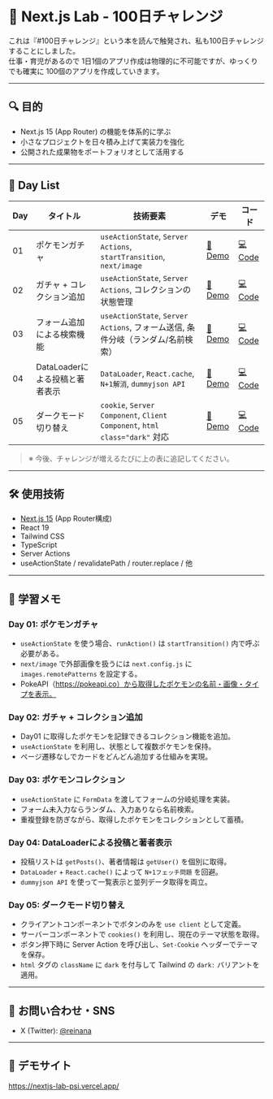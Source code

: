 # 🧪 Next.js Lab - 100日チャレンジ

これは『#100日チャレンジ』という本を読んで触発され、私も100日チャレンジすることにしました。  
仕事・育児があるので 1日1個のアプリ作成は物理的に不可能ですが、ゆっくりでも確実に 100個のアプリを作成していきます。

---

## 🔍 目的

- Next.js 15 (App Router) の機能を体系的に学ぶ
- 小さなプロジェクトを日々積み上げて実装力を強化
- 公開された成果物をポートフォリオとして活用する

---

## 📅 Day List

| Day | タイトル                       | 技術要素                                                                 | デモ                                                                 | コード                                                                                      |
|-----|--------------------------------|--------------------------------------------------------------------------|----------------------------------------------------------------------|---------------------------------------------------------------------------------------------|
| 01  | ポケモンガチャ                 | `useActionState`, `Server Actions`, `startTransition`, `next/image`      | [🔗 Demo](https://nextjs-lab-psi.vercel.app/day01) | [💻 Code](https://github.com/reinana/nextjs-lab/tree/main/app/day01) |
| 02  | ガチャ + コレクション追加     | `useActionState`, `Server Actions`, コレクションの状態管理               | [🔗 Demo](https://nextjs-lab-psi.vercel.app/day02) | [💻 Code](https://github.com/reinana/nextjs-lab/tree/main/app/day02) |
| 03  | フォーム追加による検索機能     | `useActionState`, `Server Actions`, フォーム送信, 条件分岐（ランダム/名前検索） | [🔗 Demo](https://nextjs-lab-psi.vercel.app/day03) | [💻 Code](https://github.com/reinana/nextjs-lab/tree/main/app/day03) |
| 04  | DataLoaderによる投稿と著者表示 | `DataLoader`, `React.cache`, `N+1解消`, `dummyjson API`                  | [🔗 Demo](https://nextjs-lab-psi.vercel.app/day04) | [💻 Code](https://github.com/reinana/nextjs-lab/tree/main/app/day04) |
| 05  | ダークモード切り替え           | `cookie`, `Server Component`, `Client Component`, `html class="dark"` 対応 | [🔗 Demo](https://nextjs-lab-psi.vercel.app/day05) | [💻 Code](https://github.com/reinana/nextjs-lab/tree/main/app/day05) |

> ※ 今後、チャレンジが増えるたびに上の表に追記してください。
---

## 🛠 使用技術

- [Next.js 15](https://nextjs.org/docs) (App Router構成)
- React 19
- Tailwind CSS
- TypeScript
- Server Actions
- useActionState / revalidatePath / router.replace / 他

---

## 📝 学習メモ

### Day 01: ポケモンガチャ

- `useActionState` を使う場合、`runAction()` は `startTransition()` 内で呼ぶ必要がある。
- `next/image` で外部画像を扱うには `next.config.js` に `images.remotePatterns` を設定する。
- PokeAPI（https://pokeapi.co）から取得したポケモンの名前・画像・タイプを表示。

### Day 02: ガチャ + コレクション追加

- Day01 に取得したポケモンを記録できるコレクション機能を追加。
- `useActionState` を利用し、状態として複数ポケモンを保持。
- ページ遷移なしでカードをどんどん追加する仕組みを実現。

### Day 03: ポケモンコレクション

- `useActionState` に `FormData` を渡してフォームの分岐処理を実装。
- フォーム未入力ならランダム、入力ありなら名前検索。
- 重複登録を防ぎながら、取得したポケモンをコレクションとして蓄積。

### Day 04: DataLoaderによる投稿と著者表示

- 投稿リストは `getPosts()`、著者情報は `getUser()` を個別に取得。
- `DataLoader` + `React.cache()` によって `N+1フェッチ問題` を回避。
- `dummyjson API` を使って一覧表示と並列データ取得を両立。

### Day 05: ダークモード切り替え

- クライアントコンポーネントでボタンのみを `use client` として定義。
- サーバーコンポーネントで `cookies()` を利用し、現在のテーマ状態を取得。
- ボタン押下時に Server Action を呼び出し、`Set-Cookie` ヘッダーでテーマを保存。
- `html` タグの `className` に `dark` を付与して Tailwind の `dark:` バリアントを適用。


---


## 📮 お問い合わせ・SNS

- X (Twitter): [@reinana](https://twitter.com/reinana)

---

## 🚀 デモサイト

https://nextjs-lab-psi.vercel.app/

